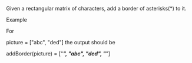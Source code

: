 Given a rectangular matrix of characters, add a border of asterisks(\*) to it.

Example

For

picture = ["abc",
           "ded"]
the output should be

addBorder(picture) = ["*****",
                      "*abc*",
                      "*ded*",
                      "*****"]
